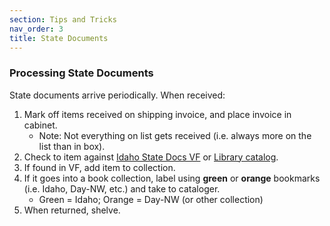 ```yaml
---
section: Tips and Tricks
nav_order: 3
title: State Documents
---
```


### Processing State Documents

State documents arrive periodically. When received:
1. Mark off items received on shipping invoice, and place invoice in cabinet.
    - Note: Not everything on list gets received (i.e. always more on the list than in box).
2. Check to item against [Idaho State Docs VF](https://archiveswest.orbiscascade.org/ark:80444/xv741282) or [Library catalog](https://www.lib.uidaho.edu/).
3. If found in VF, add item to collection.
4. If it goes into a book collection, label using **green** or **orange** bookmarks (i.e. Idaho, Day-NW, etc.) and take to cataloger.
    - Green = Idaho; Orange = Day-NW (or other collection)
5. When returned, shelve.